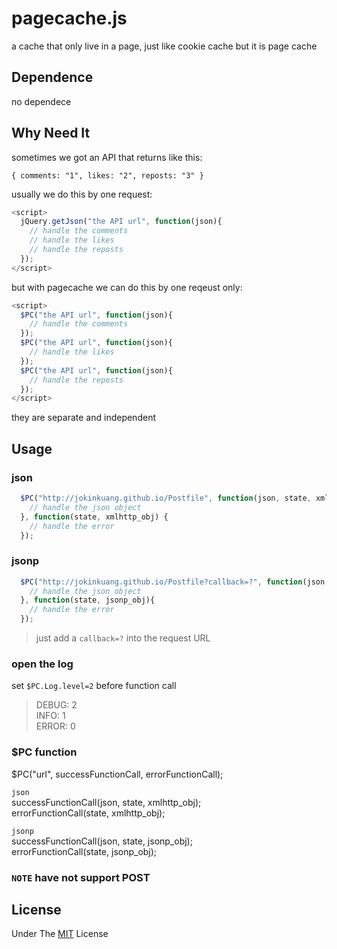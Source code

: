 # pagecache.js
  a cache that only live in a page, just like cookie cache but it is page cache

## Dependence
  no dependece

## Why Need It
  sometimes we got an API that returns like this: 
  
  `
  {
    comments: "1",
    likes: "2",
    reposts: "3"
  }
  `  
  
  usually we do this by one request:  
  ```javascript
  <script>
    jQuery.getJson("the API url", function(json){
      // handle the comments
      // handle the likes
      // handle the reposts
    });
  </script>
  ```
  
  but with pagecache we can do this by one reqeust only:
  ```javascript
  <script>
    $PC("the API url", function(json){
      // handle the comments
    });
    $PC("the API url", function(json){
      // handle the likes
    });
    $PC("the API url", function(json){
      // handle the reposts
    });
  </script>
  ```
  they are separate and independent
  

## Usage

### json
``` javascript
  $PC("http://jokinkuang.github.io/Postfile", function(json, state, xmlhttp_obj){
    // handle the json object
  }, function(state, xmlhttp_obj) {
    // handle the error
  });
```

### jsonp
``` javascript
  $PC("http://jokinkuang.github.io/Postfile?callback=?", function(json, state, jsonp_obj){
    // handle the json object
  }, function(state, jsonp_obj){
    // handle the error
  });
```
> just add a `callback=?` into the request URL

### open the log
  set `$PC.Log.level=2` before function call
  > DEBUG: 2  
  >  INFO: 1  
  > ERROR: 0

### $PC function
  $PC("url", successFunctionCall, errorFunctionCall);  
  
  `json`  
  successFunctionCall(json, state, xmlhttp_obj);  
  errorFunctionCall(state, xmlhttp_obj);  
  
  `jsonp`  
  successFunctionCall(json, state, jsonp_obj);  
  errorFunctionCall(state, jsonp_obj);  

### `NOTE` have not support POST 

## License
  Under The [MIT](https://tldrlegal.com/license/mit-license) License
